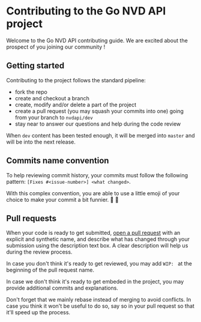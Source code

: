 # Contributing to the Go NVD API project

Welcome to the Go NVD API contributing guide. We are excited about the prospect of you joining our community !

## Getting started

Contributing to the project follows the standard pipeline:
 - fork the repo
 - create and checkout a branch
 - create, modify and/or delete a part of the project
 - create a pull request (you may squash your commits into one) going from your branch to `nvdapi/dev`
 - stay near to answer our questions and help during the code review

When `dev` content has been tested enough, it will be merged into `master` and will be into the next release.

## Commits name convention

To help reviewing commit history, your commits must follow the following pattern: `[Fixes #<issue-number>] <what changed>`.

With this complex convention, you are able to use a little emoji of your choice to make your commit a bit funnier. 🐢 🐥

## Pull requests

When your code is ready to get submitted, [open a pull request](https://github.com/PandatiX/nvdapi/pulls) with an explicit and synthetic name, and describe what has changed through your submission using the description text box.
A clear description will help us during the review process.

In case you don't think it's ready to get reviewed, you may add `WIP: ` at the beginning of the pull request name.

In case we don't think it's ready to get embeded in the project, you may provide additional commits and explanations.

Don't forget that we mainly rebase instead of merging to avoid conflicts. In case you think it won't be useful to do so, say so in your pull request so that it'll speed up the process.

